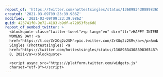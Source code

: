 ```yaml
---
repost_of: 'https://twitter.com/hottestsingles/status/1368983430889836548?s=12'
created: '2021-03-09T09:23:39.986Z'
modified: '2021-03-09T09:23:39.986Z'
guid: 423741f0-9e72-4183-b9df-a72853fbe6d8
repost_of_oembed_twitter: >
  <blockquote class="twitter-tweet"><p lang="en" dir="ltr">HAPPY INTERNATIONAL
  WOMENS DAY! <a
  href="https://t.co/ZrXOq2z2SM">pic.twitter.com/ZrXOq2z2SM</a></p>&mdash; Dread
  Singles (@hottestsingles) <a
  href="https://twitter.com/hottestsingles/status/1368983430889836548?ref_src=twsrc%5Etfw">March
  8, 2021</a></blockquote>

  <script async src="https://platform.twitter.com/widgets.js"
  charset="utf-8"></script>
---
```

 
